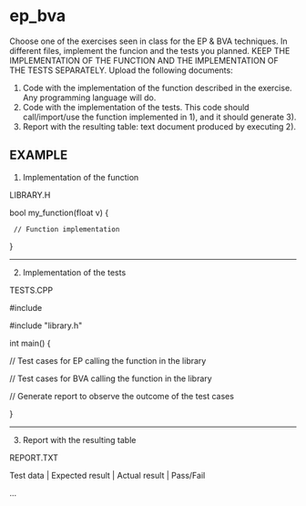 # ep_bva
Choose one of the exercises seen in class for the EP & BVA techniques. In different files, implement the funcion and the tests you planned. KEEP THE IMPLEMENTATION OF THE FUNCTION AND THE IMPLEMENTATION OF THE TESTS SEPARATELY. 
Upload the following documents:
   1) Code with the implementation of the function described in the exercise. Any programming language will do.
   2) Code with the implementation of the tests. This code should call/import/use the function implemented in 1), and it should generate 3).
   3) Report with the resulting table: text document produced by executing 2).
   
   EXAMPLE
   ----------------------------------
   
   1) Implementation of the function
   
   LIBRARY.H

   bool my_function(float v) {
   
     // Function implementation
     
   }
   
   ----------------------------------
   2) Implementation of the tests
   
   TESTS.CPP

   #include <iostream>
   
   #include "library.h"
   
   int main() {
   
   // Test cases for EP calling the function in the library
   
   // Test cases for BVA calling the function in the library
   
   // Generate report to observe the outcome of the test cases
   
   }
  
  ----------------------------------
   3) Report with the resulting table 
   
   REPORT.TXT
   
 
   Test data | Expected result | Actual result | Pass/Fail
   
   ...
   
   
   
